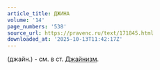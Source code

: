 ```yaml
---
article_title: ДЖИНА
volume: '14'
page_numbers: '538'
source_url: https://pravenc.ru/text/171845.html
downloaded_at: '2025-10-13T11:42:17Z'
---
```


(джайн.) - см. в ст. [Джайнизм](https://pravenc.ru/text/Джайнизм.html).
